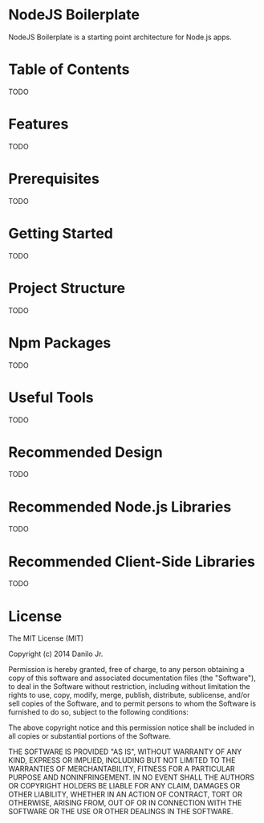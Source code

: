 NodeJS Boilerplate
==================

NodeJS Boilerplate is a starting point architecture for Node.js apps.

Table of Contents
=================

TODO

Features
========

TODO

Prerequisites
=============

TODO

Getting Started
===============

TODO

Project Structure
=================

TODO

Npm Packages
============

TODO

Useful Tools
============

TODO

Recommended Design
==================

TODO

Recommended Node.js Libraries
=============================

TODO

Recommended Client-Side Libraries
=================================

TODO

License
=======

The MIT License (MIT)

Copyright (c) 2014 Danilo Jr.

Permission is hereby granted, free of charge, to any person obtaining a copy
of this software and associated documentation files (the "Software"), to deal
in the Software without restriction, including without limitation the rights
to use, copy, modify, merge, publish, distribute, sublicense, and/or sell
copies of the Software, and to permit persons to whom the Software is
furnished to do so, subject to the following conditions:

The above copyright notice and this permission notice shall be included in all
copies or substantial portions of the Software.

THE SOFTWARE IS PROVIDED "AS IS", WITHOUT WARRANTY OF ANY KIND, EXPRESS OR
IMPLIED, INCLUDING BUT NOT LIMITED TO THE WARRANTIES OF MERCHANTABILITY,
FITNESS FOR A PARTICULAR PURPOSE AND NONINFRINGEMENT. IN NO EVENT SHALL THE
AUTHORS OR COPYRIGHT HOLDERS BE LIABLE FOR ANY CLAIM, DAMAGES OR OTHER
LIABILITY, WHETHER IN AN ACTION OF CONTRACT, TORT OR OTHERWISE, ARISING FROM,
OUT OF OR IN CONNECTION WITH THE SOFTWARE OR THE USE OR OTHER DEALINGS IN THE
SOFTWARE.